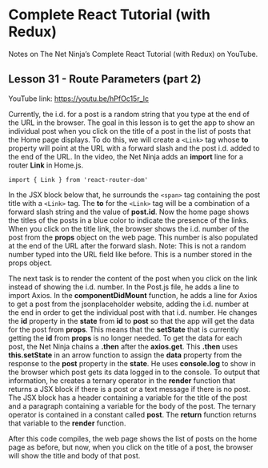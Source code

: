 # Complete React Tutorial (with Redux)

Notes on The Net Ninja’s Complete React Tutorial (with Redux) on YouTube.

## Lesson 31 - Route Parameters (part 2)

YouTube link: https://youtu.be/hPfOc15r_lc

Currently, the i.d. for a post is a random string that you type at the end of the URL in the browser. The goal in this lesson is to get the app to show an individual post when you click on the title of a post in the list of posts that the Home page displays. To do this, we will create a `<Link>` tag whose __to__ property will point at the URL with a forward slash and the post i.d. added to the end of the URL. In the video, the Net Ninja adds an __import__ line for a router __Link__ in Home.js.

`import { Link } from 'react-router-dom'`

In the JSX block below that, he surrounds the `<span>` tag containing the post title with a `<Link>` tag. The __to__ for the `<Link>` tag will be a combination of a forward slash string and the value of __post.id__. Now the home page shows the titles of the posts in a blue color to indicate the presence of the links. When you click on the title link, the browser shows the i.d. number of the post from the __props__ object on the web page. This number is also populated at the end of the URL after the forward slash. Note: This is not a random number typed into the URL field like before. This is a number stored in the props object.

The next task is to render the content of the post when you click on the link instead of showing the i.d. number. In the Post.js file, he adds a line to import Axios. In the __componentDidMount__ function, he adds a line for Axios to get a post from the jsonplaceholder website, adding the i.d. number at the end in order to get the individual post with that i.d. number. He changes the __id__ property in the __state__ from __id__ to __post__ so that the app will get the data for the post from __props__. This means that the __setState__ that is currently getting the __id__ from __props__ is no longer needed. To get the data for each post, the Net Ninja chains a __.then__ after the __axios.get__. This __.then__ uses __this.setState__ in an arrow function to assign the __data__ property from the response to the __post__ property in the __state__. He uses __console.log__ to show in the browser which post gets its data logged in to the console. To output that information, he creates a ternary operator in the __render__ function that returns a JSX block if there is a post or a text message if there is no post. The JSX block has a header containing a variable for the title of the post and a paragraph containing a variable for the body of the post. The ternary operator is contained in a constant called __post__. The __return__ function returns that variable to the __render__ function.

After this code compiles, the web page shows the list of posts on the home page as before, but now, when you click on the title of a post, the browser will show the title and body of that post.